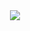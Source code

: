<div align="center">
  <img src="https://media.giphy.com/media/v1.Y2lkPTc5MGI3NjExbzQ0b292dWRxOXV0bnM5dDRrOTFhM3c1a2x5bWhndjdoeW52cmNvaiZlcD12MV9naWZzX3NlYXJjaCZjdD1n/T7Qx28nEdo9NK/giphy.gif"/>
  <p></p>
</div>
<!---
virMavr/virMavr is a ✨ special ✨ repository because its `README.md` (this file) appears on your GitHub profile.
You can click the Preview link to take a look at your changes.
--->
